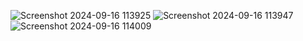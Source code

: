 ![Screenshot 2024-09-16 113925](https://github.com/user-attachments/assets/1a25afaa-ec57-4af3-91b3-f582e1f92243)
![Screenshot 2024-09-16 113947](https://github.com/user-attachments/assets/9127a0b6-a087-4f14-9113-dae0a8fcdff2)
![Screenshot 2024-09-16 114009](https://github.com/user-attachments/assets/3c740467-5bb0-448f-936b-e4121ed80f28)


